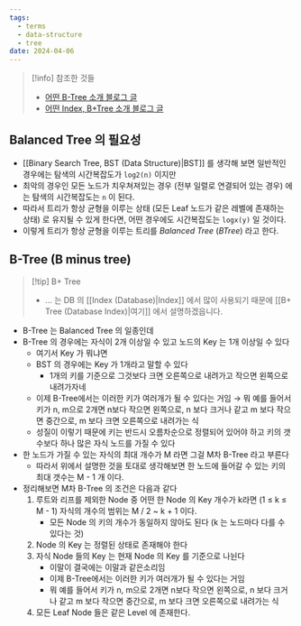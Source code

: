 ```yaml
---
tags:
  - terms
  - data-structure
  - tree
date: 2024-04-06
---
```

> [!info] 참조한 것들
> - [어떤 B-Tree 소개 블로그 글](https://rebro.kr/169?category=484170)
> - [어떤 Index, B+Tree 소개 블로그 글](https://rebro.kr/167?category=484170)

## Balanced Tree 의 필요성

- [[Binary Search Tree, BST (Data Structure)|BST]] 를 생각해 보면 일반적인 경우에는 탐색의 시간복잡도가 `log2(n)` 이지만
- 최악의 경우인 모든 노드가 치우쳐져있는 경우 (전부 일렬로 연결되어 있는 경우) 에는 탐색의 시간복잡도는 `n` 이 된다.
- 따라서 트리가 항상 균형을 이루는 상태 (모든 Leaf 노드가 같은 레벨에 존재하는 상태) 로 유지될 수 있게 한다면, 어떤 경우에도 시간복잡도는 `logx(y)` 일 것이다.
- 이렇게 트리가 항상 균형을 이루는 트리를 *Balanced Tree* (*BTree*) 라고 한다.

## B-Tree (B minus tree)

> [!tip] B+ Tree
> - ... 는 DB 의 [[Index (Database)|Index]] 에서 많이 사용되기 때문에 [[B+ Tree (Database Index)|여기]] 에서 설명하겠읍니다.

- B-Tree 는 Balanced Tree 의 일종인데
- B-Tree 의 경우에는 자식이 2개 이상일 수 있고 노드의 Key 는 1개 이상일 수 있다
	- 여기서 Key 가 뭐냐면
	- BST 의 경우에는 Key 가 1개라고 말할 수 있다
		- 1개의 키를 기준으로 그것보다 크면 오른쪽으로 내려가고 작으면 왼쪽으로 내려가자네
	- 이제 B-Tree에서는 이러한 키가 여러개가 될 수 있다는 거임 → 뭐 예를 들어서 키가 n, m으로 2개면 n보다 작으면 왼쪽으로, n 보다 크거나 같고 m 보다 작으면 중간으로, m 보다 크면 오른쪽으로 내려가는 식
	- 성질이 이렇기 때문에 키는 반드시 오름차순으로 정렬되어 있어야 하고 키의 갯수보다 하나 많은 자식 노드를 가질 수 있다
- 한 노드가 가질 수 있는 자식의 최대 개수가 M 라면 그걸 M차 B-Tree 라고 부른다
	- 따라서 위에서 설명한 것을 토대로 생각해보면 한 노드에 들어갈 수 있는 키의 최대 갯수는 M - 1 개 이다.
- 정리해보면 M차 B-Tree 의 조건은 다음과 같다
	1. 루트와 리프를 제외한 Node 중 어떤 한 Node 의 Key 개수가 k라면 (1 ≤ k ≤ M - 1) 자식의 개수의 범위는 M / 2 ~ k + 1 이다.
		- 모든 Node 의 키의 개수가 동일하지 않아도 된다 (k 는 노드마다 다를 수 있다는 것)
	2. Node 의 Key 는 정렬된 상태로 존재해야 한다
	3. 자식 Node 들의 Key 는 현재 Node 의 Key 를 기준으로 나뉜다
		- 이말이 결국에는 이말과 같은소리임
		- 이제 B-Tree에서는 이러한 키가 여러개가 될 수 있다는 거임
		- 뭐 예를 들어서 키가 n, m으로 2개면 n보다 작으면 왼쪽으로, n 보다 크거나 같고 m 보다 작으면 중간으로, m 보다 크면 오른쪽으로 내려가는 식
	4. 모든 Leaf Node 들은 같은 Level 에 존재한다.